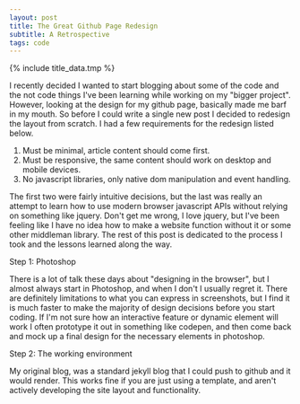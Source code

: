 ```yaml
---
layout: post
title: The Great Github Page Redesign
subtitle: A Retrospective
tags: code
---
```

{% include title_data.tmp %}

I recently decided I wanted to start blogging about some of the code and the not code things I've been learning while working on my "bigger project". However, looking at the design for my github page, basically made me barf in my mouth. So before I could write a single new post I decided to redesign the layout from scratch. I had a few requirements for the redesign listed below.

1. Must be minimal, article content should come first.
2. Must be responsive, the same content should work on desktop and mobile devices.
3. No javascript libraries, only native dom manipulation and event handling.

The first two were fairly intuitive decisions, but the last was really an attempt to learn how to use modern browser javascript APIs without relying on something like jquery. Don't get me wrong, I love jquery, but I've been feeling like I have no idea how to make a website function without it or some other middleman library. The rest of this post is dedicated to the process I took and the lessons learned along the way.

Step 1: Photoshop

There is a lot of talk these days about "designing in the browser", but I almost always start in Photoshop, and when I don't I usually regret it. There are definitely limitations to what you can express in screenshots, but I find it is much faster to make the majority of design decisions before you start coding. If I'm not sure how an interactive feature or dynamic element will work I often prototype it out in something like codepen, and then come back and mock up a final design for the necessary elements in photoshop.

Step 2: The working environment

My original blog, was a standard jekyll blog that I could push to github and it would render. This works fine if you are just using a template, and aren't actively developing the site layout and functionality.
